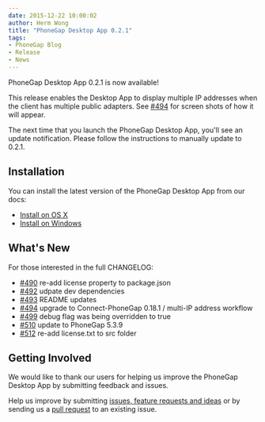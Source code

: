 ```yaml
---
date: 2015-12-22 10:00:02
author: Herm Wong
title: "PhoneGap Desktop App 0.2.1"
tags:
- PhoneGap Blog
- Release
- News
---
```


PhoneGap Desktop App 0.2.1 is now available!

This release enables the Desktop App to display multiple IP addresses when the client has multiple public adapters. See [#494](https://github.com/phonegap/phonegap-app-desktop/issues/494) for screen shots of how it will appear.

The next time that you launch the PhoneGap Desktop App, you'll see an update notification. Please follow the instructions to manually update to 0.2.1.

## Installation ##

You can install the latest version of the PhoneGap Desktop App from our docs:

- [Install on OS X](http://docs.phonegap.com/references/desktop-app/install/mac/)
- [Install on Windows](http://docs.phonegap.com/references/desktop-app/install/win/)

## What's New ##

For those interested in the full CHANGELOG:

- [#490](https://github.com/phonegap/phonegap-app-desktop/issues/490) re-add license property to package.json
- [#492](https://github.com/phonegap/phonegap-app-desktop/issues/492) udpate dev dependencies
- [#493](https://github.com/phonegap/phonegap-app-desktop/issues/493) README updates
- [#494](https://github.com/phonegap/phonegap-app-desktop/issues/494) upgrade to Connect-PhoneGap 0.18.1 / multi-IP address workflow
- [#499](https://github.com/phonegap/phonegap-app-desktop/issues/499) debug flag was being overridden to true
- [#510](https://github.com/phonegap/phonegap-app-desktop/issues/510) update to PhoneGap 5.3.9
- [#512](https://github.com/phonegap/phonegap-app-desktop/issues/512) re-add license.txt to src folder

## Getting Involved ##

We would like to thank our users for helping us improve the PhoneGap Desktop App by submitting feedback and issues.

Help us improve by submitting [issues, feature requests and ideas](https://github.com/phonegap/phonegap-app-desktop/issues) or by sending us a [pull request](https://github.com/phonegap/phonegap-app-desktop) to an existing issue.
